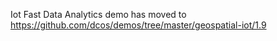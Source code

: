 Iot Fast Data Analytics demo has moved to https://github.com/dcos/demos/tree/master/geospatial-iot/1.9
